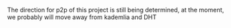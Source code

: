 The direction for p2p of this project is still being determined, at the moment, we probably will move away from kademlia and DHT